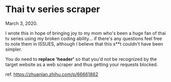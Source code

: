 # Thai tv series scraper

March 3, 2020.

I wrote this in hope of bringing joy to my mom who's been a huge fan of thai tv series using my broken coding ability... if there's any questions feel free to note them in ISSUES, although I believe that this s**t couldn't have been simpler.

You do need to **replace 'header'** so that you'd not be recognized by the target website as a web scraper and thus getting your requests blocked. 

ref. https://zhuanlan.zhihu.com/p/66661862


